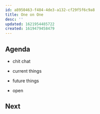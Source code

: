 ```yaml
---
id: a8950463-f484-4de3-a132-cf29f5f6c9a8
title: One on One
desc: ''
updated: 1621954485722
created: 1619479458479
---
```


## Agenda
- chit chat
<!-- talk about whats going on -->

- current things
<!-- go over blockers and current tasks -->

- future things
<!-- go over upcoming initiatives and long term goals -->

- open 
<!-- anything else -->

## Next
<!-- action items from the meeting -->